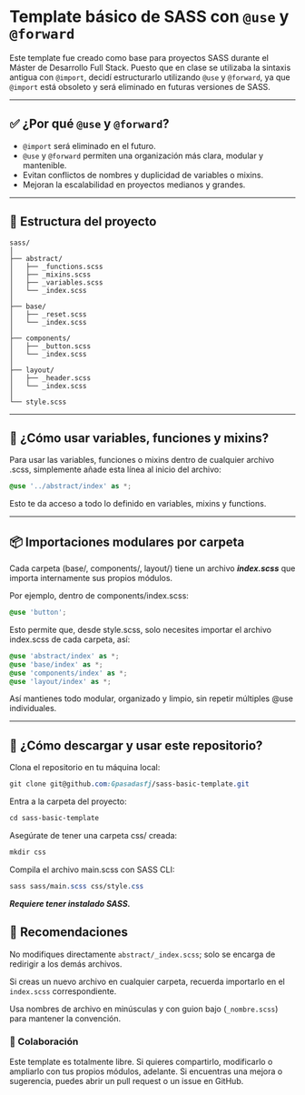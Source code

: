 # Template básico de SASS con `@use` y `@forward`

Este template fue creado como base para proyectos SASS durante el Máster de Desarrollo Full Stack. Puesto que en clase se utilizaba la sintaxis antigua con `@import`, decidí estructurarlo utilizando `@use` y `@forward`, ya que `@import` está obsoleto y será eliminado en futuras versiones de SASS.

---

## ✅ ¿Por qué `@use` y `@forward`?

- `@import` será eliminado en el futuro.
- `@use` y `@forward` permiten una organización más clara, modular y mantenible.
- Evitan conflictos de nombres y duplicidad de variables o mixins.
- Mejoran la escalabilidad en proyectos medianos y grandes.

---

## 📁 Estructura del proyecto

```plaintext
sass/
│
├── abstract/
│   ├── _functions.scss
│   ├── _mixins.scss
│   ├── _variables.scss
│   └── _index.scss
│
├── base/
│   ├── _reset.scss
│   └── _index.scss
│
├── components/
│   ├── _button.scss
│   └── _index.scss
│
├── layout/
│   ├── _header.scss
│   └── _index.scss
│
└── style.scss
```

---

## 🧩 ¿Cómo usar variables, funciones y mixins?
Para usar las variables, funciones o mixins dentro de cualquier archivo .scss, simplemente añade esta línea al inicio del archivo:

```scss
@use '../abstract/index' as *;
```
Esto te da acceso a todo lo definido en variables, mixins y functions.

---

## 📦 Importaciones modulares por carpeta
Cada carpeta (base/, components/, layout/) tiene un archivo ***index.scss*** que importa internamente sus propios módulos.

Por ejemplo, dentro de components/index.scss:
```scss
@use 'button';
```
Esto permite que, desde style.scss, solo necesites importar el archivo index.scss de cada carpeta, así:
```scss
@use 'abstract/index' as *;
@use 'base/index' as *;
@use 'components/index' as *;
@use 'layout/index' as *;
```
Así mantienes todo modular, organizado y limpio, sin repetir múltiples @use individuales.

---

## 🚀 ¿Cómo descargar y usar este repositorio?
Clona el repositorio en tu máquina local:
```scss
git clone git@github.com:Gpasadasfj/sass-basic-template.git
```

Entra a la carpeta del proyecto:
```scss
cd sass-basic-template
```

Asegúrate de tener una carpeta css/ creada:
```scss
mkdir css
```

Compila el archivo main.scss con SASS CLI:
```scss
sass sass/main.scss css/style.css
```
***Requiere tener instalado SASS.***

## 📌 Recomendaciones
No modifiques directamente `abstract/_index.scss`; solo se encarga de redirigir a los demás archivos.

Si creas un nuevo archivo en cualquier carpeta, recuerda importarlo en el `index.scss` correspondiente.

Usa nombres de archivo en minúsculas y con guion bajo (`_nombre.scss`) para mantener la convención.

### 🙌 Colaboración
Este template es totalmente libre. Si quieres compartirlo, modificarlo o ampliarlo con tus propios módulos, adelante. Si encuentras una mejora o sugerencia, puedes abrir un pull request o un issue en GitHub.

